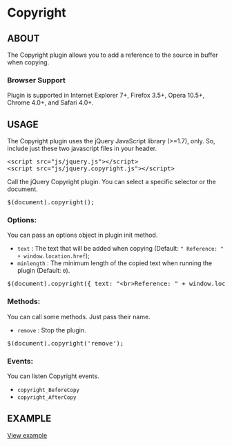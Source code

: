 Copyright
=======

## ABOUT
The Copyright plugin allows you to add a reference to the source in buffer when copying.

### Browser Support 
Plugin is supported in Internet Explorer 7+, Firefox 3.5+, Opera 10.5+, Chrome 4.0+, and Safari 4.0+.

## USAGE
The Copyright plugin uses the jQuery JavaScript library (>=1.7), only. So, include just these two javascript files in your header.

<pre>
&lt;script src="js/jquery.js"&gt;&lt;/script&gt;
&lt;script src="js/jquery.copyright.js">&lt;/script&gt;
</pre>

Call the jQuery Copyright plugin. You can select a specific selector or the document.

<pre>$(document).copyright();</pre>

### Options:
You can pass an options object in plugin init method.
* `text` : The text that will be added when copying (Default: `" Reference: " + window.location.href`);
* `minlength` : The minimum length of the copied text when running the plugin (Default: `0`).

<pre>$(document).copyright({ text: "&lt;br&gt;Reference: " + window.location.href, minlength: 100 });</pre>

### Methods:
You can call some methods. Just pass their name.
* `remove` : Stop the plugin.

<pre>$(document).copyright('remove');</pre>

### Events: 
You can listen Copyright events. 
* `copyright_BeforeCopy`
* `copyright_AfterCopy`


## EXAMPLE
[View example](http://jsfiddle.net/absentik/ZKbse/)

